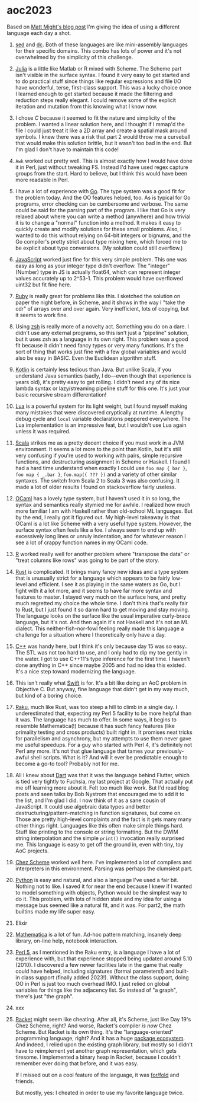 # aoc2023
Based on
[Matt Might's blog post](https://matt.might.net/articles/26-languages-part1/)
I'm giving the idea of using a different language each day a shot.

1. [sed](https://en.wikipedia.org/wiki/Sed) and
   [dc](https://en.wikipedia.org/wiki/Dc_%28computer_program%29).  Both of
   these languages are like mini-assembly languages for their specific domains.
   This combo has lots of power and it's not overwhelmed by the simplicity of
   this challenge.
2. [Julia](https://julialang.org/) is a little like Matlab or R mixed with
   Scheme.  The Scheme part isn't visible in the surface syntax.  I found it
   very easy to get started and to do practical stuff since things like regular
   expressions and file I/O have wonderful, terse, first-class support.  This
   was a lucky choice once I learned enough to get started because it made the
   filtering and reduction steps really elegant.  I could remove some of the
   explicit iteration and mutation from this knowing what I know now.
3. I chose *C* because it seemed to fit the nature and simplicity of the
   problem.  I wanted a linear solution here, and I thought if I mmap'd the
   file I could just treat it like a 2D array and create a spatial mask around
   symbols.  I knew there was a risk that part 2 would throw me a curveball
   that would make this solution brittle, but it wasn't too bad in the end.
   But I'm glad I don't have to maintain this code!
4. `Awk` worked out pretty well.  This is almost exactly how I would have done
   it in Perl, just without tweaking FS.  Instead I'd have used regex capture
   groups from the start.  Hard to believe, but I think this would have been
   more readable in Perl.
5. I have a lot of experience with [Go](https://go.dev/).  The type system was
   a good fit for the problem today.  And the OO features helped, too.  As is
   typical for Go programs, error checking can be cumbersome and verbose.  The
   same could be said for the parsing part of the program.  I like that Go is
   very relaxed about where you can write a method (anywhere) and how trivial
   it is to change a "normal" function into a method.  It makes it easy to
   quickly create and modify solutions for these small problems.  Also, I
   wanted to do this without relying on 64-bit integers or bignums, and the Go
   compiler's pretty strict about type mixing here, which forced me to be
   explicit about type conversions.  (My solution could still overflow.)
6. [JavaScript](https://developer.mozilla.org/en-US/docs/Web/javascript) worked
   just fine for this very simple problem.  This one was easy as long as your
   integer type didn't overflow.  The "integer" (Number) type in JS is actually
   float64, which can represent integer values accurately up to 2^53-1.  This
   problem would have overflowed uint32 but fit fine here.
7. [Ruby](https://www.ruby-lang.org/) is really great for problems like this.
   I sketched the solution on paper the night before, in Scheme, and it shows
   in the way I "take the cdr" of arrays over and over again.  Very
   inefficient, lots of copying, but it seems to work fine.
8. Using [zsh](https://www.zsh.org/) is really more of a novelty act.
   Something you do on a dare.  I didn't use any external programs, so this
   isn't just a "pipeline" solution, but it uses zsh as a language in its own
   right.  This problem was a good fit because it didn't need fancy types or
   very many functions.  It's the sort of thing that works just fine with a few
   global variables and would also be easy in BASIC.  Even the Euclidean
   algorithm stuff.
9. [Kotlin](https://kotlinlang.org/) is certainly less tedious than Java.  But
   unlike Scala, if you understand Java semantics (sadly, I do—even though
   that experience is years old), it's pretty easy to get rolling.  I didn't
   need any of its nice lambda syntax or lazy/streaming pipeline stuff for this
   one.  It's just your basic recursive stream differentation!
10. [Lua](https://www.lua.org/) is a powerful system for its light weight, but
    I found myself making many mistakes that were discovered cryptically at
    runtime.  A lengthy debug cycle and `local` variable declarations peppered
    everywhere.  The Lua implementation is an impressive feat, but I wouldn't
    use Lua again unless it was required.
11. [Scala](https://www.scala-lang.org/) strikes me as a pretty decent choice
    if you must work in a JVM environment.  It seems a lot more to the point
    than Kotlin, but it's still very confusing if you're used to working with
    pairs, simple recursive functions, and destructuring assignment in Scheme
    or Haskell.  I found I had a hard time understand when exactly I could use
    `foo map { bar }`, `foo map { _.bar }`, `foo.map({ ??? })` and a variety of
    other similar syntaxes.  The switch from Scala 2 to Scala 3 was also
    confusing.  It made a lot of older results I found on stackoverflow fairly
    useless.
12. [OCaml](https://ocaml.org/) has a lovely type system, but I haven't used it
    in so long, the syntax and semantics really stymied me for awhile.  I
    realized how much more familiar I am with Haskell rather than old-school ML
    languages.  But by the end, I really got it figured out.  My high-level
    takeaway is that OCaml is a lot like Scheme with a very useful type system.
    However, the surface syntax often feels like a foe.  I always seem to end
    up with excessively long lines or unruly indentation, and for whatever
    reason I see a lot of crappy function names in my OCaml code.
13. [R](https://www.r-project.org/) worked really well for another problem
    where "transpose the data" or "treat columns like rows" was going to be
    part of the story.
14. [Rust](https://www.rust-lang.org/) is complicated.  It brings many fancy
    new ideas and a type system that is unusually strict for a language which
    appears to be fairly low-level and efficient.  I see it as playing in the
    same waters as Go, but I fight with it a lot more, and it seems to have far
    more syntax and features to master.  I stayed very much on the surface
    here, and pretty much regretted my choice the whole time.  I don't think
    that's really fair to Rust, but I just found it so damn hard to get moving
    and stay moving.  The language looks on the surface like the usual
    imperative curly-brace language, but it's not.  And then again it's not
    Haskell and it's not an ML dialect.  This neither-fish-nor-fowl feeling
    really made this language a challenge for a situation where I theoretically
    only have a day.
15. [C++](https://en.wikipedia.org/wiki/C%2B%2B) was handy here, but I think
    it's only because day 15 was so easy..  The STL was not too hard to use,
    and I only had to dip my toe gently in the water.  I got to use C++11's
    type inference for the first time.  I haven't done anything in C++ since
    maybe 2005 and had no idea this existed.  It's a nice step toward
    modernizing the language.
16. This isn't really what [Swift](https://www.swift.org/) is for.  It's a bit
    like doing an AoC problem in Objective C.  But anyway, fine language that
    didn't get in my way much, but kind of a boring choice.
17. [Raku](https://raku.org/), much like Rust, was too steep a hill to climb in
    a single day.  I underestimated that, expecting my Perl 5 facility to be
    more helpful than it was.  The language has much to offer.  In some ways,
    it begins to resemble Mathematica(!) because it has such fancy features
    (like primality testing and cross products) built right in.  It promises
    neat tricks for parallelism and asynchrony, but my attempts to use them
    never gave me useful speedups.  For a guy who started with Perl 4, it's
    definitely not Perl any more.  It's not that glue language that tames your
    previously-awful shell scripts.  What is it?  And will it ever be
    predictable enough to become a go-to tool?  Probably not for me.
18. All I knew about [Dart](https://dart.dev/) was that it was the language
    behind Flutter, which is tied very tightly to Fuchsia, my last project at
    Google.  That actually put me off learning more about it.  Felt too much
    like work.  But I'd read blog posts and seen talks by Bob Nystrom that
    encouraged me to add it to the list, and I'm glad I did.  I now think of it
    as a sane cousin of JavaScript.  It could use algebraic data types and
    better destructuring/pattern-matching in function signatures, but come on.
    Those are pretty high-level complaints and the fact is it gets many many
    other things right.  Languages like this often make simple things hard.
    Stuff like printing to the console or string formatting.  But the DWIM
    string interpolation and the simple `print()` invocation really surprised
    me.  This language is easy to get off the ground in, even with tiny, toy
    AoC projects.
19. [Chez Scheme](https://cisco.github.io/ChezScheme/) worked well here.  I've
    implemented a lot of compilers and interpreters in this environment.
    Parsing was perhaps the clumsiest part.
20. [Python](https://www.python.org/) is easy and natural, and also a language
    I've used a fair bit.  Nothing not to like.  I saved it for near the end
    because I knew if I wanted to model something with objects, Python would be
    the simplest way to do it.  This problem, with lots of hidden state and my
    idea for using a message bus seemed like a natural fit, and it was.  For
    part2, the math builtins made my life super easy.
21. Elixir
22. [Mathematica](https://www.wolfram.com/mathematica/) is a lot of fun.
    Ad-hoc pattern matching, insanely deep library, on-line help, notebook
    interaction.
23. [Perl 5](https://www.perl.org/), as I mentioned in the Raku entry, is a
    language I have a lot of experience with, but that experience stopped being
    updated around 5.10 (2010).  I discovered a few newer facilities late in
    the game that really could have helped, including signatures (formal
    parameters!) and built-in class support (finally added 2023!).  Without
    the class support, doing OO in Perl is just too much overhead IMO.  I just
    relied on global variables for things like the adjacency list.  So instead
    of "a graph", there's just "the graph".
24. xxx
25. [Racket](https://racket-lang.org/) might seem like cheating.  After all,
    it's Scheme, just like Day 19's Chez Scheme, right?  And worse, Racket's
    compiler *is now* Chez Scheme.  But Racket is its own thing.  It's the
    "language-oriented" programming language, right?  And it has a huge
    [package ecosystem](https://pkgs.racket-lang.org/).  And indeed, I relied
    upon the existing graph library, but mostly so I didn't have to reimplement
    yet another graph representation, which gets tiresome.  I implemented a
    binary heap in Racket, because I couldn't remember ever doing that before,
    and it was easy.

    If I missed out on a cool feature of the language, it was
    [for/fold](https://docs.racket-lang.org/reference/for.html) and friends.

    But mostly, yes:  I cheated in order to use my favorite language twice.
